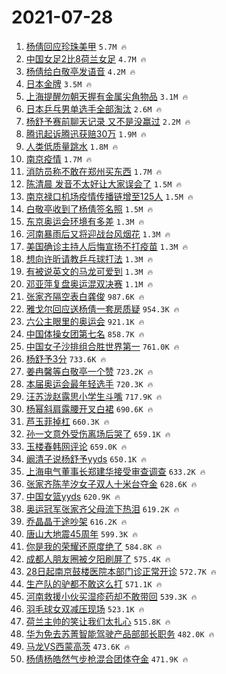 # 2021-07-28

1. [杨倩回应珍珠美甲](https://s.weibo.com/weibo?q=%23%E6%9D%A8%E5%80%A9%E5%9B%9E%E5%BA%94%E7%8F%8D%E7%8F%A0%E7%BE%8E%E7%94%B2%23&Refer=top) `5.7M 🔥`
1. [中国女足2比8荷兰女足](https://s.weibo.com/weibo?q=%23%E4%B8%AD%E5%9B%BD%E5%A5%B3%E8%B6%B32%E6%AF%948%E8%8D%B7%E5%85%B0%E5%A5%B3%E8%B6%B3%23&Refer=top) `4.7M 🔥`
1. [杨倩给白敬亭发语音](https://s.weibo.com/weibo?q=%23%E6%9D%A8%E5%80%A9%E7%BB%99%E7%99%BD%E6%95%AC%E4%BA%AD%E5%8F%91%E8%AF%AD%E9%9F%B3%23&Refer=top) `4.2M 🔥`
1. [日本金牌](https://s.weibo.com/weibo?q=%23%E6%97%A5%E6%9C%AC%E9%87%91%E7%89%8C%23&Refer=top) `3.5M 🔥`
1. [上海提醒勿朝天握有金属尖角物品](https://s.weibo.com/weibo?q=%23%E4%B8%8A%E6%B5%B7%E6%8F%90%E9%86%92%E5%8B%BF%E6%9C%9D%E5%A4%A9%E6%8F%A1%E6%9C%89%E9%87%91%E5%B1%9E%E5%B0%96%E8%A7%92%E7%89%A9%E5%93%81%23&Refer=top) `3.1M 🔥`
1. [日本乒乓男单选手全部淘汰](https://s.weibo.com/weibo?q=%23%E6%97%A5%E6%9C%AC%E4%B9%92%E4%B9%93%E7%94%B7%E5%8D%95%E9%80%89%E6%89%8B%E5%85%A8%E9%83%A8%E6%B7%98%E6%B1%B0%23&Refer=top) `2.6M 🔥`
1. [杨舒予赛前聊天记录 又不是没赢过](https://s.weibo.com/weibo?q=%E6%9D%A8%E8%88%92%E4%BA%88%E8%B5%9B%E5%89%8D%E8%81%8A%E5%A4%A9%E8%AE%B0%E5%BD%95%20%E5%8F%88%E4%B8%8D%E6%98%AF%E6%B2%A1%E8%B5%A2%E8%BF%87&Refer=top) `2.2M 🔥`
1. [腾讯起诉腾迅获赔30万](https://s.weibo.com/weibo?q=%23%E8%85%BE%E8%AE%AF%E8%B5%B7%E8%AF%89%E8%85%BE%E8%BF%85%E8%8E%B7%E8%B5%9430%E4%B8%87%23&Refer=top) `1.9M 🔥`
1. [人类低质量跳水](https://s.weibo.com/weibo?q=%23%E4%BA%BA%E7%B1%BB%E4%BD%8E%E8%B4%A8%E9%87%8F%E8%B7%B3%E6%B0%B4%23&Refer=top) `1.8M 🔥`
1. [南京疫情](https://s.weibo.com/weibo?q=%23%E5%8D%97%E4%BA%AC%E7%96%AB%E6%83%85%23&Refer=top) `1.7M 🔥`
1. [消防员称不敢在郑州买东西](https://s.weibo.com/weibo?q=%23%E6%B6%88%E9%98%B2%E5%91%98%E7%A7%B0%E4%B8%8D%E6%95%A2%E5%9C%A8%E9%83%91%E5%B7%9E%E4%B9%B0%E4%B8%9C%E8%A5%BF%23&Refer=top) `1.7M 🔥`
1. [陈清晨 发音不太好让大家误会了](https://s.weibo.com/weibo?q=%E9%99%88%E6%B8%85%E6%99%A8%20%E5%8F%91%E9%9F%B3%E4%B8%8D%E5%A4%AA%E5%A5%BD%E8%AE%A9%E5%A4%A7%E5%AE%B6%E8%AF%AF%E4%BC%9A%E4%BA%86&Refer=top) `1.5M 🔥`
1. [南京禄口机场疫情传播链增至125人](https://s.weibo.com/weibo?q=%23%E5%8D%97%E4%BA%AC%E7%A6%84%E5%8F%A3%E6%9C%BA%E5%9C%BA%E7%96%AB%E6%83%85%E4%BC%A0%E6%92%AD%E9%93%BE%E5%A2%9E%E8%87%B3125%E4%BA%BA%23&Refer=top) `1.5M 🔥`
1. [白敬亭收到了杨倩签名照](https://s.weibo.com/weibo?q=%23%E7%99%BD%E6%95%AC%E4%BA%AD%E6%94%B6%E5%88%B0%E4%BA%86%E6%9D%A8%E5%80%A9%E7%AD%BE%E5%90%8D%E7%85%A7%23&Refer=top) `1.5M 🔥`
1. [东京奥运会环境有多差](https://s.weibo.com/weibo?q=%23%E4%B8%9C%E4%BA%AC%E5%A5%A5%E8%BF%90%E4%BC%9A%E7%8E%AF%E5%A2%83%E6%9C%89%E5%A4%9A%E5%B7%AE%23&Refer=top) `1.3M 🔥`
1. [河南暴雨后又将迎战台风烟花](https://s.weibo.com/weibo?q=%23%E6%B2%B3%E5%8D%97%E6%9A%B4%E9%9B%A8%E5%90%8E%E5%8F%88%E5%B0%86%E8%BF%8E%E6%88%98%E5%8F%B0%E9%A3%8E%E7%83%9F%E8%8A%B1%23&Refer=top) `1.3M 🔥`
1. [美国确诊主持人后悔宣扬不打疫苗](https://s.weibo.com/weibo?q=%23%E7%BE%8E%E5%9B%BD%E7%A1%AE%E8%AF%8A%E4%B8%BB%E6%8C%81%E4%BA%BA%E5%90%8E%E6%82%94%E5%AE%A3%E6%89%AC%E4%B8%8D%E6%89%93%E7%96%AB%E8%8B%97%23&Refer=top) `1.3M 🔥`
1. [想向许昕请教乒乓球打法](https://s.weibo.com/weibo?q=%23%E6%83%B3%E5%90%91%E8%AE%B8%E6%98%95%E8%AF%B7%E6%95%99%E4%B9%92%E4%B9%93%E7%90%83%E6%89%93%E6%B3%95%23&Refer=top) `1.3M 🔥`
1. [有被说英文的马龙可爱到](https://s.weibo.com/weibo?q=%23%E6%9C%89%E8%A2%AB%E8%AF%B4%E8%8B%B1%E6%96%87%E7%9A%84%E9%A9%AC%E9%BE%99%E5%8F%AF%E7%88%B1%E5%88%B0%23&Refer=top) `1.3M 🔥`
1. [邓亚萍复盘奥运混双决赛](https://s.weibo.com/weibo?q=%23%E9%82%93%E4%BA%9A%E8%90%8D%E5%A4%8D%E7%9B%98%E5%A5%A5%E8%BF%90%E6%B7%B7%E5%8F%8C%E5%86%B3%E8%B5%9B%23&Refer=top) `1.1M 🔥`
1. [张家齐隔空表白龚俊](https://s.weibo.com/weibo?q=%23%E5%BC%A0%E5%AE%B6%E9%BD%90%E9%9A%94%E7%A9%BA%E8%A1%A8%E7%99%BD%E9%BE%9A%E4%BF%8A%23&Refer=top) `987.6K 🔥`
1. [雅戈尔回应送杨倩一套房质疑](https://s.weibo.com/weibo?q=%23%E9%9B%85%E6%88%88%E5%B0%94%E5%9B%9E%E5%BA%94%E9%80%81%E6%9D%A8%E5%80%A9%E4%B8%80%E5%A5%97%E6%88%BF%E8%B4%A8%E7%96%91%23&Refer=top) `954.3K 🔥`
1. [六公主眼里的奥运会](https://s.weibo.com/weibo?q=%23%E5%85%AD%E5%85%AC%E4%B8%BB%E7%9C%BC%E9%87%8C%E7%9A%84%E5%A5%A5%E8%BF%90%E4%BC%9A%23&Refer=top) `921.1K 🔥`
1. [中国体操女团第七名](https://s.weibo.com/weibo?q=%23%E4%B8%AD%E5%9B%BD%E4%BD%93%E6%93%8D%E5%A5%B3%E5%9B%A2%E7%AC%AC%E4%B8%83%E5%90%8D%23&Refer=top) `858.7K 🔥`
1. [中国女子沙排组合胜世界第一](https://s.weibo.com/weibo?q=%23%E4%B8%AD%E5%9B%BD%E5%A5%B3%E5%AD%90%E6%B2%99%E6%8E%92%E7%BB%84%E5%90%88%E8%83%9C%E4%B8%96%E7%95%8C%E7%AC%AC%E4%B8%80%23&Refer=top) `761.0K 🔥`
1. [杨舒予3分](https://s.weibo.com/weibo?q=%23%E6%9D%A8%E8%88%92%E4%BA%883%E5%88%86%23&Refer=top) `733.6K 🔥`
1. [姜冉馨等白敬亭一个赞](https://s.weibo.com/weibo?q=%23%E5%A7%9C%E5%86%89%E9%A6%A8%E7%AD%89%E7%99%BD%E6%95%AC%E4%BA%AD%E4%B8%80%E4%B8%AA%E8%B5%9E%23&Refer=top) `723.2K 🔥`
1. [本届奥运会最年轻选手](https://s.weibo.com/weibo?q=%23%E6%9C%AC%E5%B1%8A%E5%A5%A5%E8%BF%90%E4%BC%9A%E6%9C%80%E5%B9%B4%E8%BD%BB%E9%80%89%E6%89%8B%23&Refer=top) `720.3K 🔥`
1. [汪苏泷赵露思小学生斗嘴](https://s.weibo.com/weibo?q=%23%E6%B1%AA%E8%8B%8F%E6%B3%B7%E8%B5%B5%E9%9C%B2%E6%80%9D%E5%B0%8F%E5%AD%A6%E7%94%9F%E6%96%97%E5%98%B4%23&Refer=top) `717.9K 🔥`
1. [杨幂斜肩露腰开叉白裙](https://s.weibo.com/weibo?q=%23%E6%9D%A8%E5%B9%82%E6%96%9C%E8%82%A9%E9%9C%B2%E8%85%B0%E5%BC%80%E5%8F%89%E7%99%BD%E8%A3%99%23&Refer=top) `690.6K 🔥`
1. [芦玉菲掉杠](https://s.weibo.com/weibo?q=%23%E8%8A%A6%E7%8E%89%E8%8F%B2%E6%8E%89%E6%9D%A0%23&Refer=top) `660.3K 🔥`
1. [孙一文意外受伤离场后哭了](https://s.weibo.com/weibo?q=%23%E5%AD%99%E4%B8%80%E6%96%87%E6%84%8F%E5%A4%96%E5%8F%97%E4%BC%A4%E7%A6%BB%E5%9C%BA%E5%90%8E%E5%93%AD%E4%BA%86%23&Refer=top) `659.1K 🔥`
1. [玉楼春韩网评论](https://s.weibo.com/weibo?q=%23%E7%8E%89%E6%A5%BC%E6%98%A5%E9%9F%A9%E7%BD%91%E8%AF%84%E8%AE%BA%23&Refer=top) `659.0K 🔥`
1. [阚清子说杨舒予yyds](https://s.weibo.com/weibo?q=%23%E9%98%9A%E6%B8%85%E5%AD%90%E8%AF%B4%E6%9D%A8%E8%88%92%E4%BA%88yyds%23&Refer=top) `650.1K 🔥`
1. [上海电气董事长郑建华接受审查调查](https://s.weibo.com/weibo?q=%23%E4%B8%8A%E6%B5%B7%E7%94%B5%E6%B0%94%E8%91%A3%E4%BA%8B%E9%95%BF%E9%83%91%E5%BB%BA%E5%8D%8E%E6%8E%A5%E5%8F%97%E5%AE%A1%E6%9F%A5%E8%B0%83%E6%9F%A5%23&Refer=top) `633.2K 🔥`
1. [张家齐陈芋汐女子双人十米台夺金](https://s.weibo.com/weibo?q=%23%E5%BC%A0%E5%AE%B6%E9%BD%90%E9%99%88%E8%8A%8B%E6%B1%90%E5%A5%B3%E5%AD%90%E5%8F%8C%E4%BA%BA%E5%8D%81%E7%B1%B3%E5%8F%B0%E5%A4%BA%E9%87%91%23&Refer=top) `628.6K 🔥`
1. [中国女篮yyds](https://s.weibo.com/weibo?q=%E4%B8%AD%E5%9B%BD%E5%A5%B3%E7%AF%AEyyds&Refer=top) `620.9K 🔥`
1. [奥运冠军张家齐父母流下热泪](https://s.weibo.com/weibo?q=%E5%A5%A5%E8%BF%90%E5%86%A0%E5%86%9B%E5%BC%A0%E5%AE%B6%E9%BD%90%E7%88%B6%E6%AF%8D%E6%B5%81%E4%B8%8B%E7%83%AD%E6%B3%AA&Refer=top) `619.2K 🔥`
1. [乔晶晶于途吵架](https://s.weibo.com/weibo?q=%23%E4%B9%94%E6%99%B6%E6%99%B6%E4%BA%8E%E9%80%94%E5%90%B5%E6%9E%B6%23&Refer=top) `616.2K 🔥`
1. [唐山大地震45周年](https://s.weibo.com/weibo?q=%23%E5%94%90%E5%B1%B1%E5%A4%A7%E5%9C%B0%E9%9C%8745%E5%91%A8%E5%B9%B4%23&Refer=top) `599.3K 🔥`
1. [你是我的荣耀还原度绝了](https://s.weibo.com/weibo?q=%23%E4%BD%A0%E6%98%AF%E6%88%91%E7%9A%84%E8%8D%A3%E8%80%80%E8%BF%98%E5%8E%9F%E5%BA%A6%E7%BB%9D%E4%BA%86%23&Refer=top) `584.8K 🔥`
1. [成都人朋友圈被夕阳刷屏了](https://s.weibo.com/weibo?q=%23%E6%88%90%E9%83%BD%E4%BA%BA%E6%9C%8B%E5%8F%8B%E5%9C%88%E8%A2%AB%E5%A4%95%E9%98%B3%E5%88%B7%E5%B1%8F%E4%BA%86%23&Refer=top) `575.4K 🔥`
1. [28日起南京鼓楼医院本部门诊正常开诊](https://s.weibo.com/weibo?q=%2328%E6%97%A5%E8%B5%B7%E5%8D%97%E4%BA%AC%E9%BC%93%E6%A5%BC%E5%8C%BB%E9%99%A2%E6%9C%AC%E9%83%A8%E9%97%A8%E8%AF%8A%E6%AD%A3%E5%B8%B8%E5%BC%80%E8%AF%8A%23&Refer=top) `572.7K 🔥`
1. [生产队的驴都不敢这么打](https://s.weibo.com/weibo?q=%23%E7%94%9F%E4%BA%A7%E9%98%9F%E7%9A%84%E9%A9%B4%E9%83%BD%E4%B8%8D%E6%95%A2%E8%BF%99%E4%B9%88%E6%89%93%23&Refer=top) `571.1K 🔥`
1. [河南救援小伙买湿疹药却不敢带回](https://s.weibo.com/weibo?q=%23%E6%B2%B3%E5%8D%97%E6%95%91%E6%8F%B4%E5%B0%8F%E4%BC%99%E4%B9%B0%E6%B9%BF%E7%96%B9%E8%8D%AF%E5%8D%B4%E4%B8%8D%E6%95%A2%E5%B8%A6%E5%9B%9E%23&Refer=top) `539.3K 🔥`
1. [羽毛球女双减压现场](https://s.weibo.com/weibo?q=%23%E7%BE%BD%E6%AF%9B%E7%90%83%E5%A5%B3%E5%8F%8C%E5%87%8F%E5%8E%8B%E7%8E%B0%E5%9C%BA%23&Refer=top) `523.1K 🔥`
1. [荷兰主帅的笑让我们太扎心](https://s.weibo.com/weibo?q=%23%E8%8D%B7%E5%85%B0%E4%B8%BB%E5%B8%85%E7%9A%84%E7%AC%91%E8%AE%A9%E6%88%91%E4%BB%AC%E5%A4%AA%E6%89%8E%E5%BF%83%23&Refer=top) `515.8K 🔥`
1. [华为免去苏菁智能驾驶产品部部长职务](https://s.weibo.com/weibo?q=%23%E5%8D%8E%E4%B8%BA%E5%85%8D%E5%8E%BB%E8%8B%8F%E8%8F%81%E6%99%BA%E8%83%BD%E9%A9%BE%E9%A9%B6%E4%BA%A7%E5%93%81%E9%83%A8%E9%83%A8%E9%95%BF%E8%81%8C%E5%8A%A1%23&Refer=top) `482.0K 🔥`
1. [马龙VS西蒙高茨](https://s.weibo.com/weibo?q=%23%E9%A9%AC%E9%BE%99VS%E8%A5%BF%E8%92%99%E9%AB%98%E8%8C%A8%23&Refer=top) `473.6K 🔥`
1. [杨倩杨皓然气步枪混合团体夺金](https://s.weibo.com/weibo?q=%23%E6%9D%A8%E5%80%A9%E6%9D%A8%E7%9A%93%E7%84%B6%E6%B0%94%E6%AD%A5%E6%9E%AA%E6%B7%B7%E5%90%88%E5%9B%A2%E4%BD%93%E5%A4%BA%E9%87%91%23&Refer=top) `471.9K 🔥`
